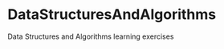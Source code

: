 DataStructuresAndAlgorithms
===========================

Data Structures and Algorithms learning exercises
